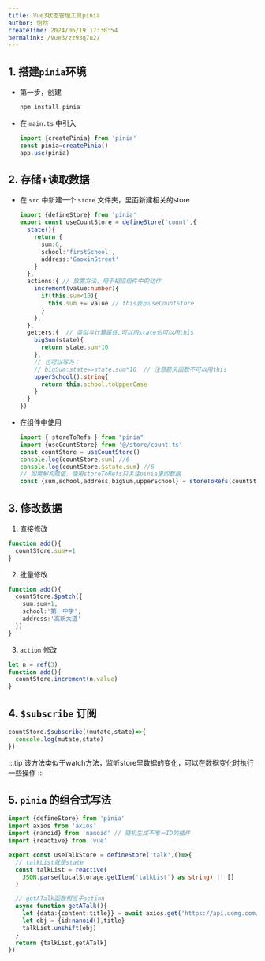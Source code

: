 ```yaml
---
title: Vue3状态管理工具pinia
author: 怡然
createTime: 2024/06/19 17:30:54
permalink: /Vue3/zz93q7u2/
---
```


## 1. 搭建`pinia`环境
- 第一步，创建
  ```powershell
  npm install pinia
  ```
- 在 `main.ts` 中引入
  ```ts
  import {createPinia} from 'pinia'
  const pinia=createPinia()
  app.use(pinia)
  ```

## 2. 存储+读取数据
- 在 `src` 中新建一个 `store` 文件夹，里面新建相关的store
  ```ts
  import {defineStore} from 'pinia'
  export const useCountStore = defineStore('count',{
    state(){
      return {
        sum:6,
        school:'firstSchool',
        address:'GaoxinStreet'
      }
    },
    actions:{ // 放置方法，用于相应组件中的动作
      increment(value:number){
        if(this.sum<10){
          this.sum += value // this表示useCountStore
        }
      },
    },
    getters:{  // 类似与计算属性,可以用state也可以用this
      bigSum(state){
        return state.sum*10
      },
      // 也可以写为：
      // bigSum:state=>state.sum*10  // 注意箭头函数不可以用this
      upperSchool():string{
        return this.school.toUpperCase
      }
    }
  })
  ```
- 在组件中使用
  ```ts
  import { storeToRefs } from "pinia"
  import {useCountStore} from '@/store/count.ts'
  const countStore = useCountStore()
  console.log(countStore.sum) //6
  console.log(countStore.$state.sum) //6
  // 如需解构赋值，使用storeToRefs只关注pinia里的数据
  const {sum,school,address,bigSum,upperSchool} = storeToRefs(countStore)
  ```

## 3. 修改数据
1. 直接修改
  ```ts
  function add(){
    countStore.sum+=1
  }
  ```
2. 批量修改
  ```ts
  function add(){
    countStore.$patch({
      sum:sum+1,
      school:'第一中学',
      address:'高新大道'
    })
  }
  ```
3. `action` 修改
  ```ts
  let n = ref(3)
  function add(){
    countStore.increment(n.value)
  }
  ```

## 4. `$subscribe` 订阅
```ts
countStore.$subscribe((mutate,state)=>{
  console.log(mutate,state) 
})
```
:::tip
该方法类似于watch方法，监听store里数据的变化，可以在数据变化时执行一些操作
:::

## 5. `pinia` 的组合式写法
```ts
import {defineStore} from 'pinia'
import axios from 'axios'
import {nanoid} from 'nanoid' // 随机生成不唯一ID的插件
import {reactive} from 'vue'

export const useTalkStore = defineStore('talk',()=>{
  // talkList就是state
  const talkList = reactive(
    JSON.parse(localStorage.getItem('talkList') as string) || []
  )

  // getATalk函数相当于action
  async function getATalk(){
    let {data:{content:title}} = await axios.get('https://api.uomg.com/api/rand.qinghua?format=json')
    let obj = {id:nanoid(),title}
    talkList.unshift(obj)
  }
  return {talkList,getATalk}
})
```